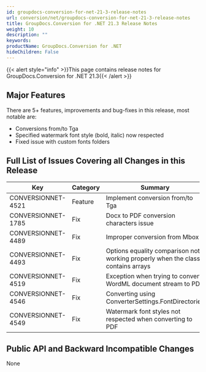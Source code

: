```yaml
---
id: groupdocs-conversion-for-net-21-3-release-notes
url: conversion/net/groupdocs-conversion-for-net-21-3-release-notes
title: GroupDocs.Conversion for .NET 21.3 Release Notes
weight: 10
description: ""
keywords: 
productName: GroupDocs.Conversion for .NET
hideChildren: False
---
```

{{< alert style="info" >}}This page contains release notes for GroupDocs.Conversion for .NET 21.3{{< /alert >}}

## Major Features

There are 5+ features, improvements and bug-fixes in this release, most notable are:

*   Conversions from/to Tga
*   Specified watermark font style (bold, italic) now respected
*   Fixed issue with custom fonts folders
 
## Full List of Issues Covering all Changes in this Release


| Key | Category | Summary |
| --- | --- | --- |
| CONVERSIONNET-4521 | Feature | Implement conversion from/to Tga |
| CONVERSIONNET-1785 | Fix | Docx to PDF conversion characters issue |
| CONVERSIONNET-4489 | Fix | Improper conversion from Mbox |
| CONVERSIONNET-4493 | Fix | Options equality comparison not working properly when the class contains arrays |
| CONVERSIONNET-4519 | Fix | Exception when trying to convert WordML document stream to PDF |
| CONVERSIONNET-4546 | Fix | Converting using ConverterSettings.FontDirectories |
| CONVERSIONNET-4549 | Fix | Watermark font styles not respected when converting to PDF |



## Public API and Backward Incompatible Changes

None
